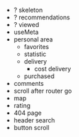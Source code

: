 - ? skeleton
- ? recommendations
- ? viewed
- useMeta
- personal area
  - favorites
  - statistic
  - delivery
    - cost delivery
  - purchased
- comments
- scroll after router go
- map
- rating
- 404 page
- header search
- button scroll
